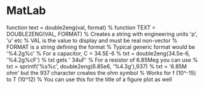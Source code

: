 # MatLab
function text = double2eng(val, format)
% function TEXT = DOUBLE2ENG(VAL, FORMAT)
%   Creates a string with engineering units 'p', 'u' etc
%   VAL is the value to display and must be real non-vector
%   FORMAT is a string defining the format
%       Typical generic format would be '%4.2g%c'
%       For a capacitor, C = 34.5E-6 
%               txt = double2eng(34.5e-6, '%4.2g%cF')
%               txt gets '  34uF'
%       For a resistor of 6.85Meg you can use
%       txt = sprintf('%s%c', double2eng(6.85e6, '%4.3g'),937)
%               txt = '6.85M ohm' but the 937 character creates the ohm symbol
% Works for f (10^-15) to T (10^12)
% You can use this for the title of a figure plot as well
